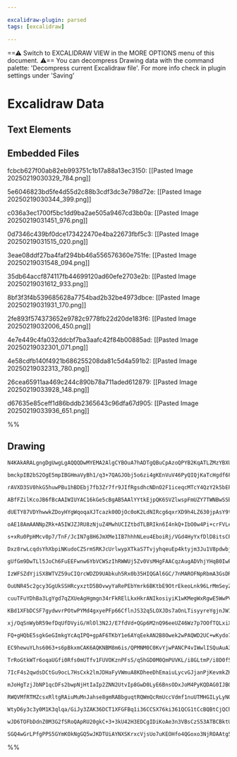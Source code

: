 ```yaml
---

excalidraw-plugin: parsed
tags: [excalidraw]

---
```

==⚠  Switch to EXCALIDRAW VIEW in the MORE OPTIONS menu of this document. ⚠== You can decompress Drawing data with the command palette: 'Decompress current Excalidraw file'. For more info check in plugin settings under 'Saving'


# Excalidraw Data

## Text Elements
## Embedded Files
fcbcb627f00ab82eb993751c1b17a88a13ec3150: [[Pasted Image 20250219030329_784.png]]

5e6046823bd5fe4d55d2c88b3cdf3dc3e798d72e: [[Pasted Image 20250219030344_399.png]]

c036a3ec1700f5bc1dd9ba2ae505a9467cd3bb0a: [[Pasted Image 20250219031451_976.png]]

0d7346c439bf0dce173422470e4ba22673fbf5c3: [[Pasted Image 20250219031515_020.png]]

3eae08ddf27ba4faf294bb46a556576360e751fe: [[Pasted Image 20250219031548_094.png]]

35db64accf874117fb44699120ad60efe2703e2b: [[Pasted Image 20250219031612_933.png]]

8bf3f3f4b539685628a7754bad2b32be4973dbce: [[Pasted Image 20250219031931_170.png]]

2fe893f574373652e9782c9778fb22d20de183f6: [[Pasted Image 20250219032006_450.png]]

4e7e449c4fa032ddcbf7ba3aafc42f84b00885ad: [[Pasted Image 20250219032301_071.png]]

4e58cdfb140f4921b686255208da81c5d4a591b2: [[Pasted Image 20250219032313_780.png]]

26cea65911aa469c244c890b78a711aded612879: [[Pasted Image 20250219033928_148.png]]

d67635e85ceff1d86bddb2365643c96dfa67d905: [[Pasted Image 20250219033936_651.png]]

%%
## Drawing
```compressed-json
N4KAkARALgngDgUwgLgAQQQDwMYEMA2AlgCYBOuA7hADTgQBuCpAzoQPYB2KqATLZMzYBXUtiRoIACyhQ4zZAHoFAc0JRJQgEYA6bGwC2CgF7N6hbEcK4OCtptbErHALRY8RMpWdx8Q1TdIEfARcZgRmBShcZQUebQAObQBmGjoghH0EDihmbgBtcDBQMBKIEm4IGGIAWQB9ADkrBABWXAAxADYACQBBTAAWAGUARwAZNvjUkshYRArCfWikflLM

bmckpIB2bS2OgE5mpIBGHmaVyBh1/q3+7QAGJObj5o6zi4gKEnVuV46PyQIQjKaTcHgdf6FSDWZTBbj3D7MKCkNgAawQAGE2Pg2KQKsjrMw4LhAtkpqVNLhsKjlCihBxiFicXiJASOESSVkoOTIAAzQj4fCDWBwiSCDw8iBIlHogDq30kYMRyLRCGFMFF6HF5Q+dJBHHCuTQxw+bGJ2DUV2N9wRUIgtOEcAAksQjag8gBdD688iZF3cDhCQUfQgM

rAVXD3SV0hkG5huwPBu1hBDEbj7fb3Zr7fr9JIfRgsdhcNDnO2F1iceqcMTcY4QzY2k5bEPMAAi6Sgqe4vIIYQ+mmEDIAosFMtk3Z6PkI4MRcF208atkkM/djlsMzx7i27UQOKiA0H8B8cdTu2he/h+8molAhG6IIgGaHlJL+cF/RJedhND+3lteRtXBNHiHgEE0DNtmebBjk0ddcHieJcGOJIEGwE5mijRF3HEd0oTAE18OOKEvTtbAUTgQ9BUK

ABfFZilKcoJB6fBcAAIWIUYAC16kGe5cBgAB5AAlYYtkEjpQK6SVZlwspFmUZY7TWNBwSSbRmh4Hh4n6eIOnueJl2OfYPitVBnF045dmaPSdP0/oUJsstpk+BVuA6Y5bRcwFgVBNAHJ3FyYU1LzSmlVUmVxfFyHZYlSW5AcqRpGNGWxKLWRijl4rfAUhRFOTtTTZUZQQeViB+VTitVdVNSlbEdTtPVJDjN1CJcs0qUtOsbQ+B0ZxdSdSJcn1cD9R

dUETY87VDYhwwkZDoyHYgWqoqaXJTcazk00DjOc0oK2LdNIRcg6qxrXD9h4LZ630jpAsY9tO3PVBL2vFzB3pYhRwyLlBunWd52e9cV0zY4duaW4T1DA80Emk82DPcbXoQZV53vCon0cDhX29AUEE/dBmgQezJJ4JJNGIZpeQQfpKeaYgeGwRDNCSbBiF5JJiHQhAN3iYgtjAyVmBw/IiIuAiSI+cizVW2j6Om8aIH0foKA6AAVLIAClsHoXBmjYr

oAE18AmAANNpZRk+A5IWJZJRU8zNjuZ4MwhUCIZtbdTLBRIkn6I4nkQ+IbO0w4Pi+crFVLe5+gBIEQW5NAki0j5gtw0KBBVdFIpZdA2SyrlJUpak+oZHPosJOLC9xwUaoK+qipvEqyoq3gqvROuKkKxa/Gaw061Nc0uutDP7TpZ1XXyIbShGsbVpDMMHYgXAUl1JaVtho9EQQZ6twOfpty2e4TPLJhKxLVB+j4U+izOjha1Ux4IZzE+XMIR7ggXH

s+xRu0PpHMcv0p7/TnF/JcIN7g8H6JmXMe1IB7hhhNLeu4EboiRj/VGd4HyYxfDlD8itsCPA6CvNC64bS8maL+Y4xBiD7EpDwXALQsy4BzHdNm5NND8SFiLNABRpgEXFsRaY09IDS0opvaiJQ6KFAYpAJiedmAwGGKQQgww2gYg4D0YS9woDEFNtUWUbBCBUA+LJeYCklIuQdsZO4mZMw6X2FsPY+wkjB29mgRC2gbhk2ThmQ4mYIThzcmgAWcCp

Dxz8rwLcqdsYhXbpiNKudoCZSrmSRKJcUrlwypXTkaS7TvjyhqeuEp4ktyjm3Ju1V8pdwbj3fU/djSD06rAbqo8+oTz+vk30+Nxpw2movCM/Qe6xgaUgpM60d7jQ6E8Dc4IroFjPodVS8QFm3w4NWe+uF1zNFzPWTYr8Hodk/s9ZGA4lrfXHDkYBdoZygKBsuVcZwY4dEwlDfc88UGI2/leX+61bzowkDg7GeCekVHuPzP2HRsB5joYBLmCBgZXy

gUfGm9DwTLl5JoCh6FuEEFwnw6YbVCWSzIhRWWUj5Zv0VsMHgFAACqzAugADVhjYHqB0IwPpsAAGl9BcUwEIaoVs5gSFtope26w/ZWQ8v0F5YNNIeWOESy43Ar7NGSPsaZNwdIx3uA2IJkd3IHzjr5ROqA/b5jtGneE8Ssl5xSbkhKf8kql1SsyCusVHV4MKbVbupTgkVL+SVTuYpalr17hvVAyqIAdQtC0kevVx4DWucNbpBM+lvwGfNZowzlqj

IzWFSZdYjiSX8WTVZ59uCIQrcWDZD9UAbkuh5Rx0b35HIQGAl6GC/7nMAROFNpRbmA3GsDR5OyBbvF3NDD5LlTxoO+W9MK/zsFZCxjjfJeMCYQFQowgyNDeRXUpP0XsB6cyaE0LKvWrwIbTP0jzZ41NcWagJSUZVEthFSzJRI/AcsZEKwqKMNWso6XRFNuyZgSQ4AiAxM4NsqJ8AAHFjjCpthYiVSdk7aC0p5HSftMwYXuiq/y+kHiapeLKvSDZC

OuUNR45c2gcy3GgUkSSHRcyxztD5BOvwyYaRePEbYmrk6BKtbE9OtrEkeoLnk96LrMmSeyZ67KNcfXFIakG1UZSlSVI7tU0NJTGrCHqfGAedpY3DyjT1O07Tk28JERAWeoLv0L1mkvXAHRc2RoLQIItxpDJ7zePsaNp0L4rhrXfetSqIaGQzIZVs7bO2nJ7Z9C5QC7MgOHXWB5mYzgHB0tRhBM7ShzpOd2v5aMV3PmBTXJz6AnjEE0Gxqk2BeSGQ

cuuTFuYDhBa3LgYgd7qZXUeAgHgmgn34rFkRElLkxHkrANIkosiyiK1wKMegWxRgwE5WwPVzBeQYhgPETWRh6jNCECh8xdsPgOw2LcB4SRIFZmTgFFxYSzKeRXFhp20zXF5k2Aa1ul11KexB6D6NXHIn+2o9atAo9wrZwU/anJynnUZKWna5JyPq4btrnprUYadOlQDdfDTumik1IMy5Jqkbo3mfjZZtpSbJ7pa6aNWr3myhZvQLgLYnn83IImbv

KBd1XFbDCSF7gydwvrPOtwPYMd4gxyePFp66CflnJS32q5LOXJDs7aOnLTisyyreYgjnJW1eLszhVjGq7cE1a3fELFSQOa8n6JoI4mrg5vCQk4nZlIGYs1GzTRxnNfyWLCjwvC/C31CJKPZ2b37f2Lf/RIUgxwABWgxlDMGOLrJlqJqZsAxFALYXEEDVAxBd0VaHruqrF9oYyD3rpbnY4cN7dZjJWVOI8PSLsTgk9KBHVuSrtgmu48aZ4MTYTicJ

xj/OqSnWybR59efDqUfDVyiG/HlOl3N2J/E7fdVd+QGp6M2nQ96eeUZ46Wz7p7OOfTQLxiXPl6THDSMkzznky+ajTwcjGYR8BykAEu/k4uiyEWuEV0+GOywBZQH8HapW6uyWACP0/aOug6AM+u2WkCWw8QQWpwpuRW8CqCSBVuUoy6tuVW66m++CFQPA1M+BLuEMeYy4LyYEjioE2AjieBmKWkDM4KCKAmvIHm2EeKosMegi02pQieYyP6FKf6VK

FQ+gHQbE5sgkGeGImkgYcAqIPQ+gpAF6TKbY1e6AYqEekAN2B8Owek2wPAQWD2UC+wKydo72OyiQmkuBmEmwAmUCAO5S64ji4+kSfsYSMOqAcOWcCS7qim0mS+FIcm6OiOmOSm2OtBqmFO6me+mmB+hOR+fqhmEa5+TSca72VmLkNmzO9+3oaavSz+cir+LCfOX+ch28QMZw0Cji160uqqx0+0EBMumyvR+BCu9hKuxyluvyFIvaaB2urRNyWB9y

EC9hewuYLhs6063+s6pBkxmCAK6AQKNBM8m6is/QPMNM0C0KvYjwPANCP4vIWwlISQuAuA34V8rW7uNoiErQjc60UeL6AiU2H6pKMsSeChKeShEg+A+wmAbYWwbAygzgygGemgpATK9QzgGhmAAAipIMJKYfJFdspOsOCAkNAv7P7FAjcHsC8u4lGmxlZGTB5MfIhK4ixoPpAMPgEfYX0ZABDmamcHAeEZESVGvljjJgkSvmXMkQvl6ipvkQTqTk

TrRoGtkWTr6oqaUGfi0Rfs0mUTfv1FUVOKznPFsS/q5hGD0M0QmPUVKL/i8GLtmP/i8D0f5MFgMXWrhLKiWrcGLuMYgbsSgV9FrjaeMpgXciOjgfYZdMcLpEQWaSQV8heGVkujboCnbtVjjrVhAGcTZGzJirGfcG7jGY1npFtFuHzAhMcNgPTP0HrEFpoDwONhIYSlIcCTNl+nIcnkUKnugFxMONiTwIJM4KiHrKMJrMfGrN0FsG2D6G0ASeYeho

7IcF4s2qwdsDCtGu9ocL7HsCxk2lmJDHaFyVWmuA8KDheeDhEmaiuLycvGJjanPjKevmkZKclEkTEUjqkRKXyFvnjsflkZnPviqRyRQcGv+QUVTkZn3DqSURZtfomrfkaQ/rUcQZzhafNGxNaWhRtL8P7HYi/K6ZfOAWsp6WCHqpSbKlmP6YlimZAP/MGbMaGWtOGZluAquLeShA9vGfMdsUmV2sgeVlglQWuiCluuCGIO5tmEqi8bKvsNgFSUzJ

mJoHgTzjJbNP1qcDFs2bwpNjHtIaIp2ZNN2UtvIp8GwD0LyE6BnsODxJoM4PyKQDAG0IJBQLKPsPiaYtbJduKnXknDaFhltCxrAmDPgXSa3ncPpJpKwZqlfE4v4d1FLpxteaqnqtPnEk+Z+SkXEUXIkavs+eKfEb+bjuTvpoBWBTkSBYfhBZqaftBTTnBVfuUaUJUZ0qmmzk/mGQ0RhdzlXh/nmi0RzrhW6S/FFiRZWv5BxidB6bLmgC8kbvWAJj

RWQVMfRTMZcsxRltgRAiuMuMnJahse8gmRABbguqtRQWmQcRmUccVdmf1nuUTMHGILyLyNQnpBTA1kya8HmNwR0OzO5lsLQlmDpdHq2UCfHp+qCV2VIuAENMvHAHAMKIDNwAxNAICJkBUEQNxisAwIQAgBQGxHldKVlQAMQvXk28jkgQDYAiDxROhdj6DCiinJEk3HAIrs1U002kB00M2E1SlurpRfk5U41c080ZBtB/mlU75ZHU201cj00ZBM2V

WtyD6y3c3y0M1K3qlqa/GiJy3ZAK36DCT1XFGFBq1i36CCSX76ki361QCG1tCcBQBtCjQChmR7Tm0a3i1O2DCEBGBQGhSe0G0M0ayYBQAsTAgXwnUIC8jxFB322a1RCkDh3c1sAUCAh9ZFbx2G3DgMg9Cp3p0hArYF2c122G350ogUBqzeVp5LRU3CwoiCimw+wdCN43CvCnDJxUkHUCDSyCiGzrAvBbgMYCwbgnD4Zbg90QBGBsAGAo3lgEBCDp

wJD6TOFbDdnZ0M3G2fSRoQApRU20gkC+3+3kU42H3EDCgIDiKoAe3n3VBsCzS53ATBCBktUqIC25xLZsTYiKykDKCUgAAU/+LYvA641AoDID9wGkAAlJKMJAgMoEGCSBUH/YA2TAiLwNxZgxg1A80LAxvaLVyFrQgFbVAMWJtWbY5vA2GCosCmgEtlkM/c9MiEvVLEQNfSw+dRwGztwJw6aEIFAHuLhJwxvXYBnmhDkIMNw3APfY/dw5oC/WdTjV

SGQ4wGrLPfgPPS5GYmKOkNgGQ5wJKDTUiAYNXSKrxcVjsUo7uKEOHfo4QGoxo3NjROAAtg5njG6MAC4zREAA
```
%%